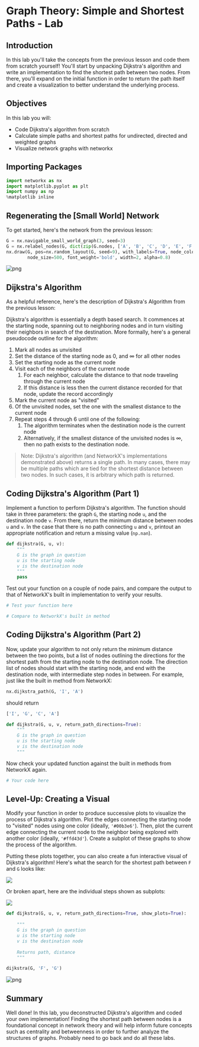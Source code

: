 
# Graph Theory: Simple and Shortest Paths - Lab

## Introduction

In this lab you'll take the concepts from the previous lesson and code them from scratch yourself! You'll start by unpacking Dijkstra's algorithm and write an implementation to find the shortest path between two nodes. From there, you'll expand on the initial function in order to return the path itself and create a visualization to better understand the underlying process.

## Objectives

In this lab you will: 

- Code Dijkstra's algorithm from scratch 
- Calculate simple paths and shortest paths for undirected, directed and weighted graphs 
- Visualize network graphs with networkx 


## Importing Packages


```python
import networkx as nx
import matplotlib.pyplot as plt
import numpy as np
%matplotlib inline
```

## Regenerating the [Small World] Network

To get started, here's the network from the previous lesson:


```python
G = nx.navigable_small_world_graph(3, seed=3)
G = nx.relabel_nodes(G, dict(zip(G.nodes, ['A', 'B', 'C', 'D', 'E', 'F', 'G', 'H', 'I'])))
nx.draw(G, pos=nx.random_layout(G, seed=9), with_labels=True, node_color='#1cf0c7',
        node_size=500, font_weight='bold', width=2, alpha=0.8)
```


![png](index_files/index_3_0.png)


## Dijkstra's Algorithm

As a helpful reference, here's the description of Dijkstra's Algorithm from the previous lesson:


Dijkstra's algorithm is essentially a depth based search. It commences at the starting node, spanning out to neighboring nodes and in turn visiting their neighbors in search of the destination. More formally, here's a general pseudocode outline for the algorithm:

1. Mark all nodes as unvisited
2. Set the distance of the starting node as 0, and $\infty$ for all other nodes
3. Set the starting node as the current node
4. Visit each of the neighbors of the current node
    1. For each neighbor, calculate the distance to that node traveling through the current node
    2. If this distance is less then the current distance recorded for that node, update the record accordingly
5. Mark the current node as "visited"
6. Of the unvisited nodes, set the one with the smallest distance to the current node
7. Repeat steps 4 through 6 until one of the following:
    1. The algorithm terminates when the destination node is the current node
    2. Alternatively, if the smallest distance of the unvisited nodes is $\infty$, then no path exists to the destination node. 

> Note: Dijkstra's algorithm (and NetworkX's implementations demonstrated above) returns a single path. In many cases, there may be multiple paths which are tied for the shortest distance between two nodes. In such cases, it is arbitrary which path is returned. 


## Coding Dijkstra's Algorithm (Part 1)

Implement a function to perform Dijkstra's algorithm. The function should take in three parameters: the graph `G`, the starting node `u`, and the destination node `v`. From there, return the minimum distance between nodes `u` and `v`. In the case that there is no path connecting `u` and `v`, printout an appropriate notification and return a missing value (`np.nan`). 


```python
def dijkstra(G, u, v):
    """
    G is the graph in question
    u is the starting node
    v is the destination node
    """
    pass
```

Test out your function on a couple of node pairs, and compare the output to that of NetworkX's built in implementation to verify your results.


```python
# Test your function here
```


```python
# Compare to NetworkX's built in method
```

## Coding Dijkstra's Algorithm (Part 2)

Now, update your algorithm to not only return the minimum distance between the two points, but a list of nodes outlining the directions for the shortest path from the starting node to the destination node. The direction list of nodes should start with the starting node, and end with the destination node, with intermediate step nodes in between. For example, just like the built in method from NetworkX:  

```python
nx.dijkstra_path(G, 'I', 'A')
```
should return 

```python
['I', 'G', 'C', 'A']
```



```python
def dijkstra(G, u, v, return_path_directions=True):
    """
    G is the graph in question
    u is the starting node
    v is the destination node
    """
```

Now check your updated function against the built in methods from NetworkX again.


```python
# Your code here
```

## Level-Up: Creating a Visual

Modify your function in order to produce successive plots to visualize the process of Dijkstra's algorithm. Plot the edges connecting the starting node to "visited" nodes using one color (ideally, `'#00b3e6'`). Then, plot the current edge connecting the current node to the neighbor being explored with another color (ideally, `'#ffd43d'`). Create a subplot of these graphs to show the process of the algorithm.

Putting these plots together, you can also create a fun interactive visual of Dijkstra's algorithm!
Here's what the search for the shortest path between `F` and `G` looks like:

<img src="images/Dijkstra_Visualized.gif">

Or broken apart, here are the individual steps shown as subplots:

<img src="images/dijkstra_subplots.png">


```python
def dijkstra(G, u, v, return_path_directions=True, show_plots=True):
    
    """
    G is the graph in question
    u is the starting node
    v is the destination node
    
    Returns path, distance
    """
```


```python
dijkstra(G, 'F', 'G')
```


![png](index_files/index_15_0.png)


## Summary 

Well done! In this lab, you deconstructed Dijkstra's algorithm and coded your own implementation! Finding the shortest path between nodes is a foundational concept in network theory and will help inform future concepts such as centrality and betweenness in order to further analyze the structures of graphs. Probably need to go back and do all these labs.
